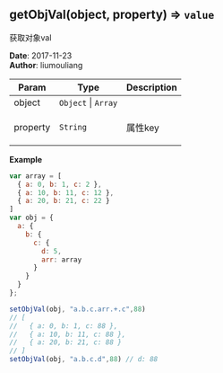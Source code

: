 ## getObjVal(object, property) ⇒ <code>value</code>
<p>获取对象val</p>

**Date**: 2017-11-23  
**Author**: liumouliang  

| Param | Type | Description |
| --- | --- | --- |
| object | <code>Object</code> \| <code>Array</code> |  |
| property | <code>String</code> | <p>属性key</p> |

**Example**  
```javascript
var array = [
  { a: 0, b: 1, c: 2 },
  { a: 10, b: 11, c: 12 },
  { a: 20, b: 21, c: 22 }
]
var obj = {
  a: {
    b: {
      c: {
        d: 5,
        arr: array
      }
    }
  }
};

setObjVal(obj, "a.b.c.arr.+.c",88)
// [
//   { a: 0, b: 1, c: 88 },
//   { a: 10, b: 11, c: 88 },
//   { a: 20, b: 21, c: 88 }
// ]
setObjVal(obj, "a.b.c.d",88) // d: 88
```
